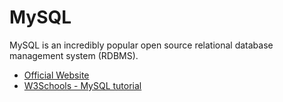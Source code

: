 # MySQL

MySQL is an incredibly popular open source relational database management system (RDBMS).

- [Official Website](https://www.mysql.com/)
- [W3Schools - MySQL tutorial](https://www.w3schools.com/mySQl/default.asp)